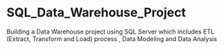 # SQL_Data_Warehouse_Project
Building a Data Warehouse project using SQL Server which includes ETL (Extract, Transform and Load) process , Data Modeling and Data Analysis
